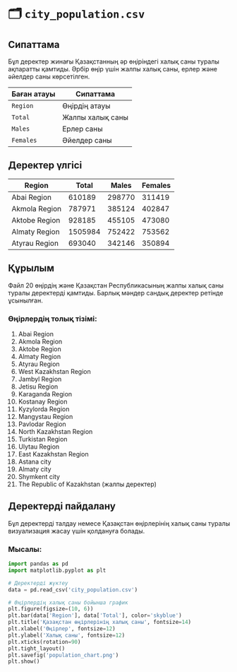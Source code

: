 # 🗂️ `city_population.csv`

## Сипаттама
Бұл деректер жинағы Қазақстанның әр өңіріндегі халық саны туралы ақпаратты қамтиды. Әрбір өңір үшін жалпы халық саны, ерлер және әйелдер саны көрсетілген.  

| Баған атауы    | Сипаттама                                   |
|----------------|---------------------------------------------|
| `Region`       | Өңірдің атауы                               |
| `Total`        | Жалпы халық саны                            |
| `Males`        | Ерлер саны                                  |
| `Females`      | Әйелдер саны                                |

## Деректер үлгісі
| Region                      | Total     | Males    | Females  |
|-----------------------------|-----------|----------|----------|
| Abai Region                 | 610189    | 298770   | 311419   |
| Akmola Region               | 787971    | 385124   | 402847   |
| Aktobe Region               | 928185    | 455105   | 473080   |
| Almaty Region               | 1505984   | 752422   | 753562   |
| Atyrau Region               | 693040    | 342146   | 350894   |

## Құрылым
Файл 20 өңірдің және Қазақстан Республикасының жалпы халық саны туралы деректерді қамтиды. Барлық мәндер сандық деректер ретінде ұсынылған. 

### Өңірлердің толық тізімі:
1. Abai Region  
2. Akmola Region  
3. Aktobe Region  
4. Almaty Region  
5. Atyrau Region  
6. West Kazakhstan Region  
7. Jambyl Region  
8. Jetisu Region  
9. Karaganda Region  
10. Kostanay Region  
11. Kyzylorda Region  
12. Mangystau Region  
13. Pavlodar Region  
14. North Kazakhstan Region  
15. Turkistan Region  
16. Ulytau Region  
17. East Kazakhstan Region  
18. Astana city  
19. Almaty city  
20. Shymkent city  
21. The Republic of Kazakhstan (жалпы деректер)

## Деректерді пайдалану
Бұл деректерді талдау немесе Қазақстан өңірлерінің халық саны туралы визуализация жасау үшін қолдануға болады.

### Мысалы:
```python
import pandas as pd
import matplotlib.pyplot as plt

# Деректерді жүктеу
data = pd.read_csv('city_population.csv')

# Өңірлердің халық саны бойынша график
plt.figure(figsize=(10, 6))
plt.bar(data['Region'], data['Total'], color='skyblue')
plt.title('Қазақстан өңірлерінің халық саны', fontsize=14)
plt.xlabel('Өңірлер', fontsize=12)
plt.ylabel('Халық саны', fontsize=12)
plt.xticks(rotation=90)
plt.tight_layout()
plt.savefig('population_chart.png')
plt.show()
